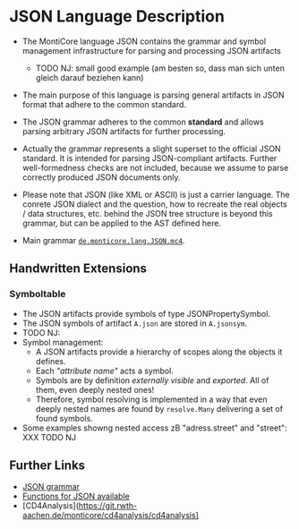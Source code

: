 <!-- (c) https://github.com/MontiCore/monticore -->
# JSON Language Description

* The MontiCore language JSON contains the grammar 
  and symbol management infrastructure for parsing and processing 
  JSON artifacts

  * TODO NJ: small good example (am besten so, dass man sich unten gleich darauf beziehen kann)

* The main purpose of this language is parsing general artifacts in JSON format
  that adhere to the common standard.

* The JSON grammar adheres to the common **standard** and allows parsing 
  arbitrary JSON artifacts for further processing.
* Actually the grammar represents a slight superset to the official JSON standard. 
  It is intended for parsing JSON-compliant artifacts. Further well-formedness
  checks are not included, because we assume to parse correctly produced JSON 
  documents only.

* Please note that JSON (like XML or ASCII) is just a carrier language.
  The conrete JSON dialect and the question, how to recreate the
  real objects / data structures, etc. behind the JSON tree structure
  is beyond this grammar, but can be applied to the AST defined here.

* Main grammar [`de.monticore.lang.JSON.mc4`](src/main/grammars/de/monticore/lang/JSON.mc4).


## Handwritten Extensions

### Symboltable
* The JSON artifacts provide symbols of type JSONPropertySymbol. 
* The JSON symbols of artifact `A.json` are stored in `A.jsonsym`.
* TODO NJ:
* Symbol management:
  * A JSON artifacts provide a hierarchy of scopes along the objects it defines.
  * Each *"attribute name"* acts a symbol.
  * Symbols are by definition *externally visible* and *exported*. 
    All of them, even deeply nested ones!
  * Therefore, symbol resolving is implemented in a way that even deeply 
    nested names are found by `resolve.Many` delivering a set of found symbols.
* Some examples showng nested access zB "adress.street" and "street": XXX TODO NJ 


## Further Links 

* [JSON grammar](src/main/grammars/de/monticore/lang/JSON.mc4)
* [Functions for JSON available](./Readme.mc4)
* [CD4Analysis](https://git.rwth-aachen.de/monticore/cd4analysis/cd4analysis]

